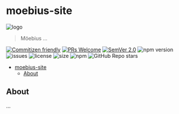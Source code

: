 # moebius-site

![logo](./public/images/logo.svg)

> Möebius …

[![Commitizen friendly](https://img.shields.io/badge/commitizen-friendly-brightgreen.svg)](http://commitizen.github.io/cz-cli/) [![PRs Welcome](https://img.shields.io/badge/PRs-welcome-green.svg)](http://makeapullrequest.com) [![SemVer 2.0](https://img.shields.io/badge/SemVer-2.0-green.svg)](http://semver.org/spec/v2.0.0.html) ![npm version](https://img.shields.io/npm/v/@phun-ky/moebius-site) ![issues](https://img.shields.io/github/issues/phun-ky/moebius-site) ![license](https://img.shields.io/npm/l/@phun-ky/moebius-site) ![size](https://img.shields.io/bundlephobia/min/@phun-ky/moebius-site) ![npm](https://img.shields.io/npm/dm/%40phun-ky/moebius-site) ![GitHub Repo stars](https://img.shields.io/github/stars/phun-ky/moebius-site)

- [moebius-site](#moebius-site)
  - [About](#about)

## About

…

